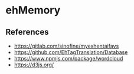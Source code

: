 # ehMemory

## References

- https://gitlab.com/sinofine/myexhentaifavs
- https://github.com/EhTagTranslation/Database
- https://www.npmjs.com/package/wordcloud
- https://d3js.org/
